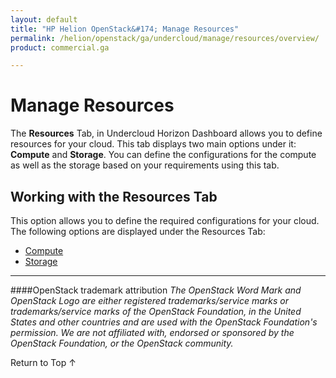 ```yaml
---
layout: default
title: "HP Helion OpenStack&#174; Manage Resources"
permalink: /helion/openstack/ga/undercloud/manage/resources/overview/
product: commercial.ga

---
```

<!--PUBLISHED-->


<script>

function PageRefresh {
onLoad="window.refresh"
}

PageRefresh();

</script>
<!---
<p style="font-size: small;"> <a href="/helion/openstack/support-matrix-beta/">&#9664; PREV</a> | <a href="/helion/openstack/">&#9650; UP</a> | <a href="/helion/openstack/install-beta/prereqs/">NEXT &#9654;</a> </p>-->

# Manage Resources
The **Resources** Tab, in Undercloud Horizon  Dashboard allows you to define resources for your cloud. This tab displays two main options under it: **Compute** and **Storage**. You can define the configurations for the compute as well as the storage based on your requirements using this tab. 

## Working with the Resources Tab ##
This option allows you to define the required configurations for your cloud. The following options are displayed under the Resources Tab:


* [Compute](/helion/openstack/ga/undercloud/resource/esx/compute/)
* [Storage](/helion/openstack/ga/undercloud/manage/resources/storage/)



----
####OpenStack trademark attribution
*The OpenStack Word Mark and OpenStack Logo are either registered trademarks/service marks or trademarks/service marks of the OpenStack Foundation, in the United States and other countries and are used with the OpenStack Foundation's permission. We are not affiliated with, endorsed or sponsored by the OpenStack Foundation, or the OpenStack community.*
<a href="#top" style="padding:14px 0px 14px 0px; text-decoration: none;"> 

Return to Top &#8593; </a>